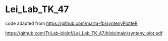 # Lei_Lab_TK_47

code adapted from https://github.com/marta-fb/syntenyPlotteR

https://github.com/TriLab-bioinf/Lei_Lab_TK_47/blob/main/synteny_plot.pdf
